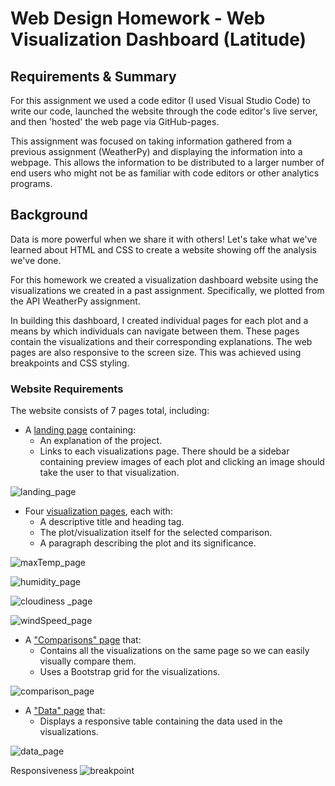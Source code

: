 # Web Design Homework - Web Visualization Dashboard (Latitude)

## Requirements & Summary
For this assignment we used a code editor (I used Visual Studio Code) to write our code, launched the website through the code editor's live server, and then 'hosted' the web page via GitHub-pages.

This assignment was focused on taking information gathered from a previous assignment (WeatherPy) and displaying the information into a webpage. This allows the information to be distributed to a larger number of end users who might not be as familiar with code editors or other analytics programs.

## Background

Data is more powerful when we share it with others! Let's take what we've learned about HTML and CSS to create a website showing off the analysis we've done.

For this homework we created a visualization dashboard website using the visualizations we created in a past assignment. Specifically, we plotted from the API WeatherPy assignment.

In building this dashboard, I created individual pages for each plot and a means by which individuals can navigate between them. These pages contain the visualizations and their corresponding explanations. The web pages are also responsive to the screen size. This was achieved using breakpoints and CSS styling.

### Website Requirements

The website consists of 7 pages total, including:

* A [landing page](#landing-page) containing:
  * An explanation of the project.
  * Links to each visualizations page. There should be a sidebar containing preview images of each plot and clicking an image should take the user to that visualization.

![landing_page](https://user-images.githubusercontent.com/74940976/118374670-53b1ea00-b572-11eb-84f4-c6dbbe317a5a.PNG)

* Four [visualization pages](#visualization-pages), each with:
  * A descriptive title and heading tag.
  * The plot/visualization itself for the selected comparison.
  * A paragraph describing the plot and its significance.

![maxTemp_page](https://user-images.githubusercontent.com/74940976/118374677-5b718e80-b572-11eb-84f4-ff3ce11ab9a5.PNG)

![humidity_page](https://user-images.githubusercontent.com/74940976/118374681-5f051580-b572-11eb-8308-73fab93677ee.PNG)

![cloudiness _page](https://user-images.githubusercontent.com/74940976/118374687-62989c80-b572-11eb-8fda-43d59a752ae8.PNG)

![windSpeed_page](https://user-images.githubusercontent.com/74940976/118374689-64faf680-b572-11eb-9a73-c1b28a15e0b6.PNG)

* A ["Comparisons" page](#comparisons-page) that:
  * Contains all the visualizations on the same page so we can easily visually compare them.
  * Uses a Bootstrap grid for the visualizations.

![comparison_page](https://user-images.githubusercontent.com/74940976/118374693-69271400-b572-11eb-8b67-e9818166b465.PNG)

* A ["Data" page](#data-page) that:
  * Displays a responsive table containing the data used in the visualizations.

![data_page](https://user-images.githubusercontent.com/74940976/118374698-6fb58b80-b572-11eb-8970-137596638d69.PNG)


Responsiveness
![breakpoint](https://user-images.githubusercontent.com/74940976/118374706-7d6b1100-b572-11eb-9afb-f40ffc594ceb.PNG)
